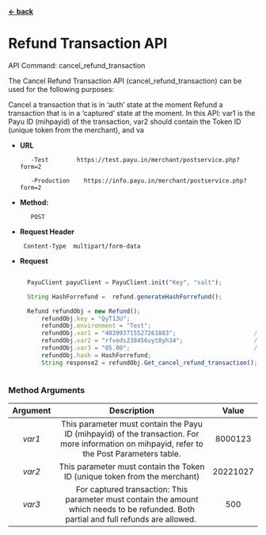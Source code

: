 [**<- back**](https://github.com/payu-intrepos/web-sdk-java/blob/main/README.md)

# Refund Transaction API
API Command: cancel_refund_transaction

The Cancel Refund Transaction API (cancel_refund_transaction) can be used for the following purposes:

Cancel a transaction that is in ‘auth’ state at the moment
Refund a transaction that is in a ‘captured’ state at the moment.
In this API: var1 is the Payu ID (mihpayid) of the transaction, var2 should contain the Token ID (unique token from the merchant), and va
* **URL**

         -Test        https://test.payu.in/merchant/postservice.php?form=2

         -Production	https://info.payu.in/merchant/postservice.php?form=2



* **Method:**

         POST


*  **Request Header**

        Content-Type  multipart/form-data


* **Request**

  ```javascript

    PayuClient payuClient = PayuClient.init("Key", "salt");

    String HashForrefund =  refund.generateHashForrefund();

    Refund refundObj = new Refund();
        refundObj.key = "QyT13U";
        refundObj.environment = "Test";
        refundObj.var1 = "403993715527261883";                      //This parameter must contain the Payu ID
        refundObj.var2 = "rfveds238456uyt8yh34";                    //unique token from the merchant
        refundObj.var3 = "05.00";                                   //Refund Amount
        refundObj.hash = HashForrefund;
        String response2 = refundObj.Get_cancel_refund_transaction();



  ```



### Method Arguments


| Argument | Description   |  Value   |
|:--------:| :---: |:--------:|
|  *var1*  | This parameter must contain the Payu ID (mihpayid) of the transaction. For more information on mihpayid, refer to the Post Parameters table.| 8000123  |
|  *var2*  | This parameter must contain the Token ID (unique token from the merchant)| 20221027 |
|  *var3*  |  For captured transaction: This parameter must contain the amount which needs to be refunded. Both partial and full refunds are allowed. |   500    |


